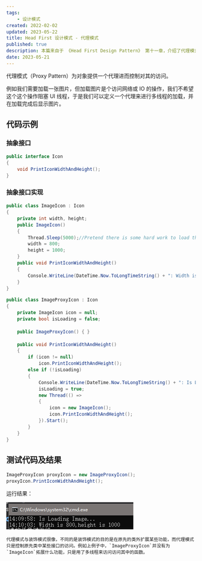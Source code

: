 ```yaml
---
tags:
    - 设计模式
created: 2022-02-02
updated: 2023-05-22
title: Head First 设计模式 - 代理模式
published: true
description: 本篇来自于 《Head First Design Pattern》 第十一章，介绍了代理模式的定义及运用。
date: 2023-05-21
---
```


代理模式（Proxy Pattern）为对象提供一个代理进而控制对其的访问。

例如我们需要加载一张图片，但加载图片是个访问网络或 IO 的操作，我们不希望这个这个操作阻塞 UI 线程，于是我们可以定义一个代理来进行多线程的加载，并在加载完成后显示图片。

## 代码示例

### 抽象接口

```cs 图片接口
public interface Icon
{
    void PrintIconWidthAndHeight();
}
```

### 抽象接口实现

```cs 真实图片类
public class ImageIcon : Icon
{
    private int width, height;
    public ImageIcon()
    {
        Thread.Sleep(5000);//Pretend there is some hard work to load the image
        width = 800;
        height = 1000;
    }
    public void PrintIconWidthAndHeight()
    {
        Console.WriteLine(DateTime.Now.ToLongTimeString() + ": Width is " + width + ",height is " + height);
    }
}
```

```cs 代理图片类
public class ImageProxyIcon : Icon
{
    private ImageIcon icon = null;
    private bool isLoading = false;

    public ImageProxyIcon() { }

    public void PrintIconWidthAndHeight()
    {
        if (icon != null)
            icon.PrintIconWidthAndHeight();
        else if (!isLoading)
        {
            Console.WriteLine(DateTime.Now.ToLongTimeString() + ": Is Loading Image...");
            isLoading = true;
            new Thread(() =>
            {
                icon = new ImageIcon();
                icon.PrintIconWidthAndHeight();
            }).Start();
        }
    }
}
```

## 测试代码及结果

```cs 测试代码
ImageProxyIcon proxyIcon = new ImageProxyIcon();
proxyIcon.PrintIconWidthAndHeight();
```

运行结果：

![代理模式运行结果](/Ch%2011%20the%20Proxy%20Pattern/2019-02-07-14-10-11.png)

```ad-note
代理模式与装饰模式很像，不同的是装饰模式的目的是在原先的类外扩展某些功能，而代理模式只是控制原先类中某些接口的访问。例如上例子中，`ImageProxyIcon`并没有为`ImageIcon`拓展什么功能，只是用了多线程来访问访问其中的函数。
```
